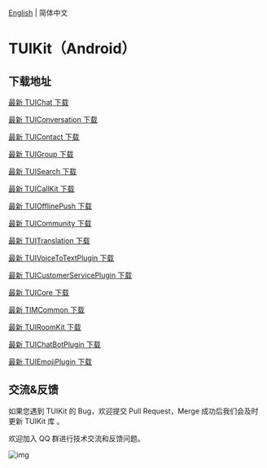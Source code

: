 [English](./README.md) | 简体中文

# TUIKit（Android）

## 下载地址

[最新 TUIChat 下载](https://im.sdk.qcloud.com/download/tuikit/8.1.6103/android/TUIChat.zip)

[最新 TUIConversation 下载](https://im.sdk.qcloud.com/download/tuikit/8.1.6103/android/TUIConversation.zip)

[最新 TUIContact 下载](https://im.sdk.qcloud.com/download/tuikit/8.1.6103/android/TUIContact.zip)

[最新 TUIGroup 下载](https://im.sdk.qcloud.com/download/tuikit/8.1.6103/android/TUIGroup.zip)

[最新 TUISearch 下载](https://im.sdk.qcloud.com/download/tuikit/8.1.6103/android/TUISearch.zip)

[最新 TUICallKit 下载](https://im.sdk.qcloud.com/download/tuikit/8.1.6103/android/TUICallKit.zip)

[最新 TUIOfflinePush 下载](https://im.sdk.qcloud.com/download/tuikit/7.7.5282/android/TUIOfflinePush.zip)

[最新 TUICommunity 下载](https://im.sdk.qcloud.com/download/tuikit/8.1.6103/android/TUICommunity.zip)

[最新 TUITranslation 下载](https://im.sdk.qcloud.com/download/tuikit/8.1.6103/android/TUITranslation.zip)

[最新 TUIVoiceToTextPlugin 下载](https://im.sdk.qcloud.com/download/tuikit/8.1.6103/android/TUIVoiceToTextPlugin.zip)

[最新 TUICustomerServicePlugin 下载](https://im.sdk.qcloud.com/download/tuikit/8.1.6103/android/TUICustomerServicePlugin.zip)

[最新 TUICore 下载](https://im.sdk.qcloud.com/download/tuikit/8.1.6103/android/TUICore.zip)

[最新 TIMCommon 下载](https://im.sdk.qcloud.com/download/tuikit/8.1.6103/android/TIMCommon.zip)

[最新 TUIRoomKit 下载](https://im.sdk.qcloud.com/download/tuikit/8.1.6103/android/TUIRoomKit.zip)

[最新 TUIChatBotPlugin 下载](https://im.sdk.qcloud.com/download/tuikit/8.1.6103/android/TUIChatBotPlugin.zip)

[最新 TUIEmojiPlugin 下载](https://im.sdk.qcloud.com/download/tuikit/8.1.6103/android/TUIEmojiPlugin.zip)

## 交流&反馈

如果您遇到 TUIKit 的 Bug，欢迎提交  Pull Request，Merge 成功后我们会及时更新 TUIKit 库 。

欢迎加入 QQ 群进行技术交流和反馈问题。

![img]( https://im.sdk.qcloud.com/tools/resource/officialwebsite/pictures/doc_tuikit_qq_group.jpg)
